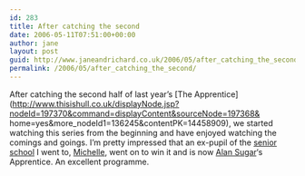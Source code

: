 ```yaml
---
id: 283
title: After catching the second
date: 2006-05-11T07:51:00+00:00
author: jane
layout: post
guid: http://www.janeandrichard.co.uk/2006/05/after_catching_the_second
permalink: /2006/05/after_catching_the_second/
---
```

After catching the second half of last year&#8217;s [The Apprentice](http://www.thisishull.co.uk/displayNode.jsp?nodeId=197370&command=displayContent&sourceNode=197368& home=yes&more_nodeId1=136245&contentPK=14458909), we started watching this series from the beginning and have enjoyed watching the comings and goings. I&#8217;m pretty impressed that an ex-pupil of the [senior school](http://www.sydneysmith.hull.sch.uk/) I went to, [Michelle](http://www.bbc.co.uk/apprentice/candidates/michelle.shtml), went on to win it and is now [Alan Sugar](http://en.wikipedia.org/wiki/Alan_Sugar)&#8216;s Apprentice. An excellent programme.